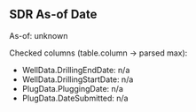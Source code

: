 ## SDR As-of Date

As-of: unknown

Checked columns (table.column → parsed max):
- WellData.DrillingEndDate: n/a
- WellData.DrillingStartDate: n/a
- PlugData.PluggingDate: n/a
- PlugData.DateSubmitted: n/a


